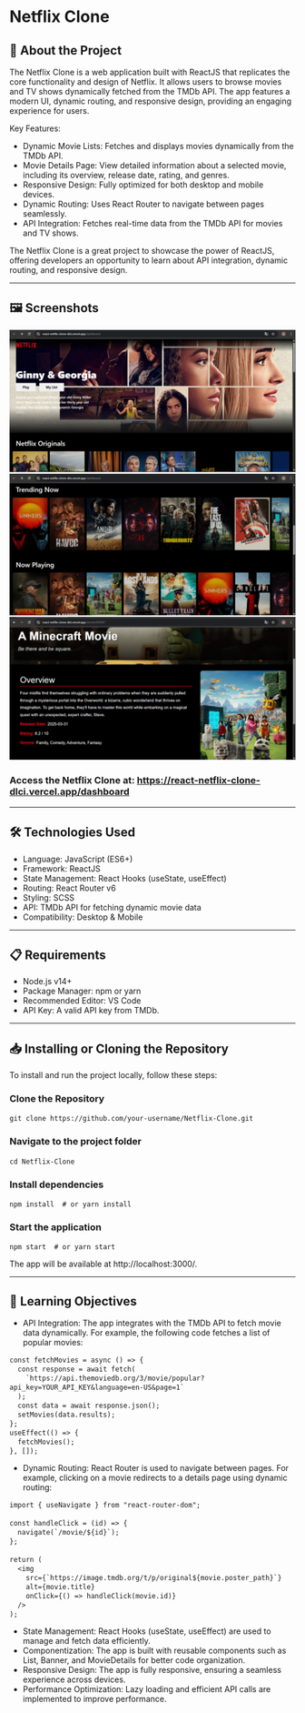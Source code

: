 # Netflix Clone

## 🚀 About the Project
The Netflix Clone is a web application built with ReactJS that replicates the core functionality and design of Netflix. It allows users to browse movies and TV shows dynamically fetched from the TMDb API. The app features a modern UI, dynamic routing, and responsive design, providing an engaging experience for users.

Key Features:
- Dynamic Movie Lists: Fetches and displays movies dynamically from the TMDb API.
- Movie Details Page: View detailed information about a selected movie, including its overview, release date, rating, and genres.
- Responsive Design: Fully optimized for both desktop and mobile devices.
- Dynamic Routing: Uses React Router to navigate between pages seamlessly.
- API Integration: Fetches real-time data from the TMDb API for movies and TV shows.

The Netflix Clone is a great project to showcase the power of ReactJS, offering developers an opportunity to learn about API integration, dynamic routing, and responsive design.

---

## 🖼 Screenshots
<p>
  <img src="/src/assets/NetflixClone1.png"> 
  <img src="/src/assets/NetflixClone2.png">
  <img src="/src/assets/NetflixClone3.png">
</p>

### Access the Netflix Clone at: https://react-netflix-clone-dlci.vercel.app/dashboard

---

## 🛠 Technologies Used
- Language: JavaScript (ES6+)
- Framework: ReactJS
- State Management: React Hooks (useState, useEffect)
- Routing: React Router v6
- Styling: SCSS
- API: TMDb API for fetching dynamic movie data
- Compatibility: Desktop & Mobile
---

## 📋 Requirements
- Node.js v14+
- Package Manager: npm or yarn
- Recommended Editor: VS Code
- API Key: A valid API key from TMDb.

---

## 📥 Installing or Cloning the Repository
To install and run the project locally, follow these steps:

### Clone the Repository

```
git clone https://github.com/your-username/Netflix-Clone.git
```

### Navigate to the project folder

```
cd Netflix-Clone
```

### Install dependencies

```
npm install  # or yarn install
```

### Start the application

```
npm start  # or yarn start
```

The app will be available at http://localhost:3000/.

---

## 🎯 Learning Objectives
- API Integration: The app integrates with the TMDb API to fetch movie data dynamically. For example, the following code fetches a list of popular movies:
```
const fetchMovies = async () => {
  const response = await fetch(
    `https://api.themoviedb.org/3/movie/popular?api_key=YOUR_API_KEY&language=en-US&page=1`
  );
  const data = await response.json();
  setMovies(data.results);
};
useEffect(() => {
  fetchMovies();
}, []);
```
- Dynamic Routing: React Router is used to navigate between pages. For example, clicking on a movie redirects to a details page using dynamic routing:
```
import { useNavigate } from "react-router-dom";

const handleClick = (id) => {
  navigate(`/movie/${id}`);
};

return (
  <img
    src={`https://image.tmdb.org/t/p/original${movie.poster_path}`}
    alt={movie.title}
    onClick={() => handleClick(movie.id)}
  />
);
```
- State Management: React Hooks (useState, useEffect) are used to manage and fetch data efficiently.
- Componentization: The app is built with reusable components such as List, Banner, and MovieDetails for better code organization.
- Responsive Design: The app is fully responsive, ensuring a seamless experience across devices.
- Performance Optimization: Lazy loading and efficient API calls are implemented to improve performance.
